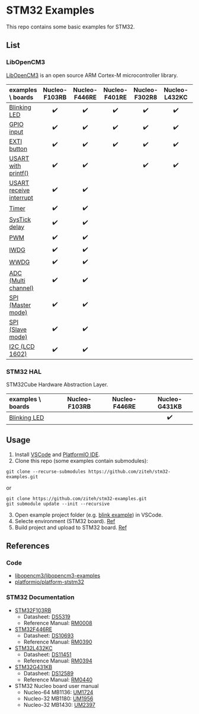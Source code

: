 # STM32 Examples

This repo contains some basic examples for STM32.

## List

### LibOpenCM3

[LibOpenCM3](https://github.com/libopencm3/libopencm3) is an open source ARM Cortex-M microcontroller library.

| examples \ boards                                                |   Nucleo-F103RB    |   Nucleo-F446RE    |   Nucleo-F401RE    |   Nucleo-F302R8    |   Nucleo-L432KC    |   Nucleo-G431KB    |
| :--------------------------------------------------------------- | :----------------: | :----------------: | :----------------: | :----------------: | :----------------: | :----------------: |
| [Blinking LED](./libopencm3/blink/)                              | :heavy_check_mark: | :heavy_check_mark: | :heavy_check_mark: | :heavy_check_mark: | :heavy_check_mark: | :heavy_check_mark: |
| [GPIO input](./libopencm3/gpio_input/)                           | :heavy_check_mark: | :heavy_check_mark: | :heavy_check_mark: | :heavy_check_mark: | :heavy_check_mark: |                    |
| [EXTI button](./libopencm3/exti_button/)                         | :heavy_check_mark: | :heavy_check_mark: | :heavy_check_mark: | :heavy_check_mark: | :heavy_check_mark: |                    |
| [USART with printf()](./libopencm3/usart_printf/)                | :heavy_check_mark: | :heavy_check_mark: |                    | :heavy_check_mark: | :heavy_check_mark: |                    |
| [USART receive interrupt](./libopencm3/usart_receive_interrupt/) | :heavy_check_mark: | :heavy_check_mark: |                    |                    |                    |                    |
| [Timer](./libopencm3/timer/)                                     | :heavy_check_mark: | :heavy_check_mark: |                    |                    |                    |                    |
| [SysTick delay](./libopencm3/systick/)                           | :heavy_check_mark: | :heavy_check_mark: |                    |                    |                    |                    |
| [PWM](./libopencm3/pwm/)                                         | :heavy_check_mark: | :heavy_check_mark: |                    |                    |                    |                    |
| [IWDG](./libopencm3/iwdg/)                                       | :heavy_check_mark: | :heavy_check_mark: |                    |                    |                    |                    |
| [WWDG](./libopencm3/wwdg/)                                       | :heavy_check_mark: | :heavy_check_mark: |                    |                    |                    |                    |
| [ADC (Multi channel)](./libopencm3/adc_multi_channel/)           | :heavy_check_mark: | :heavy_check_mark: |                    |                    |                    |                    |
| [SPI (Master mode)](./libopencm3/spi_master/)                    | :heavy_check_mark: | :heavy_check_mark: |                    |                    |                    |                    |
| [SPI (Slave mode)](./libopencm3/spi_slave/)                      | :heavy_check_mark: | :heavy_check_mark: |                    |                    |                    |                    |
| [I2C (LCD 1602)](./libopencm3/i2c_lcd1602/)                      | :heavy_check_mark: | :heavy_check_mark: |                    |                    |                    |                    |

### STM32 HAL

STM32Cube Hardware Abstraction Layer.

| examples \ boards                  | Nucleo-F103RB | Nucleo-F446RE |   Nucleo-G431KB    |
| :--------------------------------- | :-----------: | :-----------: | :----------------: |
| [Blinking LED](./stm32_hal/blink/) |               |               | :heavy_check_mark: |

## Usage

1. Install [VSCode](https://code.visualstudio.com) and [PlatformIO IDE](https://marketplace.visualstudio.com/items?itemName=platformio.platformio-ide).
2. Clone this repo (some examples contain submodules):

```git
git clone --recurse-submodules https://github.com/ziteh/stm32-examples.git
```

or

```git
git clone https://github.com/ziteh/stm32-examples.git
git submodule update --init --recursive
```

3. Open example project folder (e.g. [blink example](./libopencm3/blink/)) in VSCode.
4. Selecte environment (STM32 board). [Ref](https://docs.platformio.org/en/stable/integration/ide/vscode.html#task-explorer)
5. Build project and upload to STM32 board. [Ref](https://docs.platformio.org/en/stable/integration/ide/vscode.html)

## References

### Code

- [libopencm3/libopencm3-examples](https://github.com/libopencm3/libopencm3-examples)
- [platformio/platform-ststm32](https://github.com/platformio/platform-ststm32)

### STM32 Documentation

- [STM32F103RB](https://www.st.com/en/microcontrollers-microprocessors/stm32f103rb.html)
  - Datasheet: [DS5319](https://www.st.com/resource/en/datasheet/stm32f103rb.pdf)
  - Reference Manual: [RM0008](https://www.st.com/resource/en/reference_manual/rm0008-stm32f101xx-stm32f102xx-stm32f103xx-stm32f105xx-and-stm32f107xx-advanced-armbased-32bit-mcus-stmicroelectronics.pdf)
- [STM32F446RE](https://www.st.com/en/microcontrollers-microprocessors/stm32f446re.html)
  - Datasheet: [DS10693](https://www.st.com/resource/en/datasheet/stm32f446re.pdf)
  - Reference Manual: [RM0390](https://www.st.com/resource/en/reference_manual/rm0390-stm32f446xx-advanced-armbased-32bit-mcus-stmicroelectronics.pdf)
- [STM32L432KC](https://www.st.com/en/microcontrollers-microprocessors/stm32l432kc.html)
  - Datasheet: [DS11451](https://www.st.com/resource/en/datasheet/stm32l432kc.pdf)
  - Reference Manual: [RM0394](https://www.st.com/resource/en/reference_manual/rm0394-stm32l41xxx42xxx43xxx44xxx45xxx46xxx-advanced-armbased-32bit-mcus-stmicroelectronics.pdf)
- [STM32G431KB](https://www.st.com/en/microcontrollers-microprocessors/stm32g431kb.html)
  - Datasheet: [DS12589](https://www.st.com/resource/en/datasheet/stm32g431kb.pdf)
  - Reference Manual: [RM0440](https://www.st.com/resource/en/reference_manual/rm0440-stm32g4-series-advanced-armbased-32bit-mcus-stmicroelectronics.pdf)
- STM32 Nucleo board user manual
  - Nucleo-64 MB1136: [UM1724](https://www.st.com/resource/en/user_manual/um1724-stm32-nucleo64-boards-mb1136-stmicroelectronics.pdf)
  - Nucleo-32 MB1180: [UM1956](https://www.st.com/resource/en/user_manual/um1956-stm32-nucleo32-boards-mb1180-stmicroelectronics.pdf)
  - Nucleo-32 MB1430: [UM2397](https://www.st.com/resource/en/user_manual/um2397-stm32g4-nucleo32-board-mb1430-stmicroelectronics.pdf)
